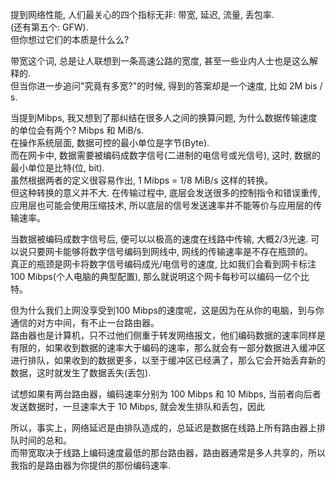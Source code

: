 提到网络性能, 人们最关心的四个指标无非: 带宽, 延迟, 流量, 丢包率.  
(还有第五个: GFW).  
但你想过它们的本质是什么么?

带宽这个词, 总是让人联想到一条高速公路的宽度, 甚至一些业内人士也是这么解释的.  
但当你进一步追问"究竟有多宽?"的时候, 得到的答案却是一个速度, 比如 2M bis / s.

当提到Mibps, 我又想到了那纠结在很多人之间的换算问题, 为什么数据传输速度的单位会有两个? Mibps 和 MiB/s.  
在操作系统层面, 数据可控的最小单位是字节(Byte).  
而在网卡中, 数据需要被编码成数字信号(二进制的电信号或光信号), 这时, 数据的最小单位是比特(位, bit).  
虽然根据两者的定义很容易作出, 1 Mibps = 1/8 MiB/s 这样的转换。  
但这种转换的意义并不大. 在传输过程中, 底层会发送很多的控制指令和错误重传, 应用层也可能会使用压缩技术, 所以底层的信号发送速率并不能等价与应用层的传输速率。

当数据被编码成数字信号后, 便可以以极高的速度在线路中传输, 大概2/3光速. 可以说只要网卡能够将数字信号编码到网线中, 网线的传输速率是不存在瓶颈的。  
真正的瓶颈是网卡将数字信号编码成光/电信号的速度, 比如我们会看到网卡标注100 Mibps(个人电脑的典型配置), 那么就说明这个网卡每秒可以编码一亿个比特。

但为什么我们上网没享受到100 Mibps的速度呢，这是因为在从你的电脑，到与你通信的对方中间，有不止一台路由器。  
路由器也是计算机，只不过他们侧重于转发网络报文，他们编码数据的速率同样是有限的，如果收到数据的速率大于编码的速率，那么就会有一部分数据进入缓冲区进行排队，如果收到的数据更多，以至于缓冲区已经满了，那么它会开始丢弃新的数据，这时就发生了数据丢失(丢包).  

试想如果有两台路由器，编码速率分别为 100 Mibps 和 10 Mibps, 当前者向后者发送数据时，一旦速率大于 10 Mibps, 就会发生排队和丢包，因此

所以，事实上，网络延迟是由排队造成的，总延迟是数据在线路上所有路由器上排队时间的总和。  
而带宽取决于线路上编码速度最低的那台路由器，路由器通常是多人共享的，所以我指的是路由器为你提供的那份编码速率.
